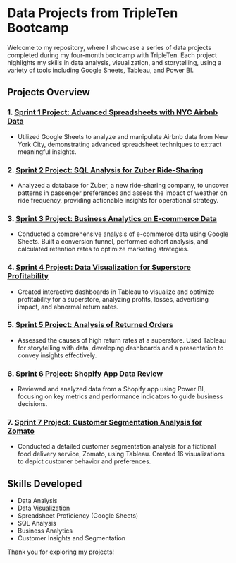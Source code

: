 # Data Projects from TripleTen Bootcamp

Welcome to my repository, where I showcase a series of data projects completed during my four-month bootcamp with TripleTen. Each project highlights my skills in data analysis, visualization, and storytelling, using a variety of tools including Google Sheets, Tableau, and Power BI.

## Projects Overview

### 1. [Sprint 1 Project: Advanced Spreadsheets with NYC Airbnb Data](link-to-your-sprint1-project)
- Utilized Google Sheets to analyze and manipulate Airbnb data from New York City, demonstrating advanced spreadsheet techniques to extract meaningful insights.

### 2. [Sprint 2 Project: SQL Analysis for Zuber Ride-Sharing](link-to-your-sprint2-project)
- Analyzed a database for Zuber, a new ride-sharing company, to uncover patterns in passenger preferences and assess the impact of weather on ride frequency, providing actionable insights for operational strategy.

### 3. [Sprint 3 Project: Business Analytics on E-commerce Data](link-to-your-sprint3-project)
- Conducted a comprehensive analysis of e-commerce data using Google Sheets. Built a conversion funnel, performed cohort analysis, and calculated retention rates to optimize marketing strategies.

### 4. [Sprint 4 Project: Data Visualization for Superstore Profitability](link-to-your-sprint4-project)
- Created interactive dashboards in Tableau to visualize and optimize profitability for a superstore, analyzing profits, losses, advertising impact, and abnormal return rates.

### 5. [Sprint 5 Project: Analysis of Returned Orders](link-to-your-sprint5-project)
- Assessed the causes of high return rates at a superstore. Used Tableau for storytelling with data, developing dashboards and a presentation to convey insights effectively.

### 6. [Sprint 6 Project: Shopify App Data Review](link-to-your-sprint6-project)
- Reviewed and analyzed data from a Shopify app using Power BI, focusing on key metrics and performance indicators to guide business decisions.

### 7. [Sprint 7 Project: Customer Segmentation Analysis for Zomato](link-to-your-sprint7-project)
- Conducted a detailed customer segmentation analysis for a fictional food delivery service, Zomato, using Tableau. Created 16 visualizations to depict customer behavior and preferences.

## Skills Developed
- Data Analysis
- Data Visualization
- Spreadsheet Proficiency (Google Sheets)
- SQL Analysis
- Business Analytics
- Customer Insights and Segmentation


Thank you for exploring my projects!
